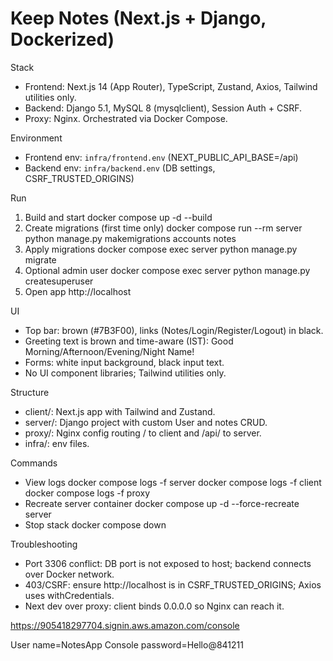 # Keep Notes (Next.js + Django, Dockerized)

Stack
- Frontend: Next.js 14 (App Router), TypeScript, Zustand, Axios, Tailwind utilities only.
- Backend: Django 5.1, MySQL 8 (mysqlclient), Session Auth + CSRF.
- Proxy: Nginx. Orchestrated via Docker Compose.

Environment
- Frontend env: `infra/frontend.env` (NEXT_PUBLIC_API_BASE=/api)
- Backend env: `infra/backend.env` (DB settings, CSRF_TRUSTED_ORIGINS)

Run
1) Build and start
	docker compose up -d --build
2) Create migrations (first time only)
	docker compose run --rm server python manage.py makemigrations accounts notes
3) Apply migrations
	docker compose exec server python manage.py migrate
4) Optional admin user
	docker compose exec server python manage.py createsuperuser
5) Open app
	http://localhost

UI
- Top bar: brown (#7B3F00), links (Notes/Login/Register/Logout) in black.
- Greeting text is brown and time-aware (IST): Good Morning/Afternoon/Evening/Night Name!
- Forms: white input background, black input text.
- No UI component libraries; Tailwind utilities only.

Structure
- client/: Next.js app with Tailwind and Zustand.
- server/: Django project with custom User and notes CRUD.
- proxy/: Nginx config routing / to client and /api/ to server.
- infra/: env files.

Commands
- View logs
  docker compose logs -f server
  docker compose logs -f client
  docker compose logs -f proxy
- Recreate server container
  docker compose up -d --force-recreate server
- Stop stack
  docker compose down



Troubleshooting
- Port 3306 conflict: DB port is not exposed to host; backend connects over Docker network.
- 403/CSRF: ensure http://localhost is in CSRF_TRUSTED_ORIGINS; Axios uses withCredentials.
- Next dev over proxy: client binds 0.0.0.0 so Nginx can reach it.


https://905418297704.signin.aws.amazon.com/console

User name=NotesApp
Console password=Hello@841211